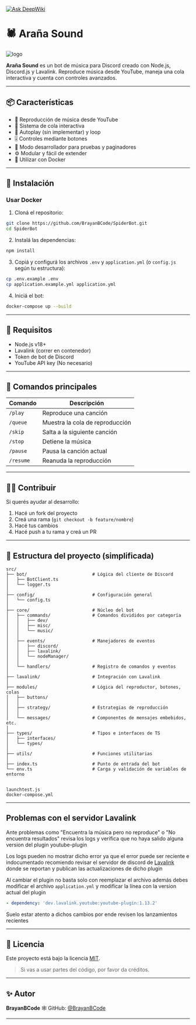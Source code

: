 [![Ask DeepWiki](https://deepwiki.com/badge.svg)](https://deepwiki.com/BrayanBCode/SpiderSoundJs)

# 🕷️ Araña Sound

![logo](https://github.com/BrayanBCode/SpiderBot/assets/134159765/527b4a22-a501-4ba1-b2bf-d7eefd0e9fa4)

**Araña Sound** es un bot de música para Discord creado con Node.js, Discord.js y Lavalink. Reproduce música desde YouTube, maneja una cola interactiva y cuenta con controles avanzados.

---

## 📦 Características

- 🎵 Reproducción de música desde YouTube
- 📃 Sistema de cola interactiva
- 🔄 Autoplay (sin implementar) y loop
- 🎚️ Controles mediante botones
- 🧪 Modo desarrollador para pruebas y paginadores
- ⚙️ Modular y fácil de extender
- 🐳 Utilizar con Docker

---

## 🚀 Instalación

### Usar Docker

1. Cloná el repositorio:

```bash
git clone https://github.com/BrayanBCode/SpiderBot.git
cd SpiderBot
```

2. Instalá las dependencias:

```bash
npm install
```

3. Copiá y configurá los archivos `.env` y `application.yml` (o `config.js` según tu estructura):

```bash
cp .env.example .env
cp application.example.yml application.yml
```

4. Iniciá el bot:

```bash
docker-compose up --build
```

---

## 🧰 Requisitos

- Node.js v18+
- Lavalink (correr en contenedor)
- Token de bot de Discord
- YouTube API key (No necesario)

---

## 🧪 Comandos principales

| Comando   | Descripción                     |
| --------- | ------------------------------- |
| `/play`   | Reproduce una canción           |
| `/queue`  | Muestra la cola de reproducción |
| `/skip`   | Salta a la siguiente canción    |
| `/stop`   | Detiene la música               |
| `/pause`  | Pausa la canción actual         |
| `/resume` | Reanuda la reproducción         |

---

## 🧑‍💻 Contribuir

Si querés ayudar al desarrollo:

1. Hacé un fork del proyecto
2. Creá una rama (`git checkout -b feature/nombre`)
3. Hacé tus cambios
4. Hacé push a tu rama y creá un PR

---

## 📂 Estructura del proyecto (simplificada)

```
src/
├── bot/                         # Lógica del cliente de Discord
│   ├── BotClient.ts
│   └── logger.ts
│
├── config/                      # Configuración general
│   └── config.ts
│
├── core/                        # Núcleo del bot
│   ├── commands/                # Comandos divididos por categoría
│   │   ├── dev/
│   │   ├── misc/
│   │   └── music/
│   │
│   ├── events/                  # Manejadores de eventos
│   │   ├── discord/
│   │   ├── lavalink/
│   │   └── nodeManager/
│   │
│   └── handlers/                # Registro de comandos y eventos
│
├── lavalink/                    # Integración con Lavalink
│
├── modules/                     # Lógica del reproductor, botones, colas
│   ├── buttons/
│   │
│   ├── strategy/                # Estrategias de reproducción
│   │
│   └── messages/                # Componentes de mensajes embebidos, etc.
│
├── types/                       # Tipos e interfaces de TS
│   ├── interfaces/
│   └── types/
│
├── utils/                       # Funciones utilitarias
│
├── index.ts                     # Punto de entrada del bot
└── env.ts                       # Carga y validación de variables de entorno


launchtest.js
docker-compose.yml
```

---

## Problemas con el servidor Lavalink

Ante problemas como "Encuentra la música pero no reproduce" o "No encuentra resultados" revisa los logs y verifica que no haya salido alguna version del plugin youtube-plugin

Los logs pueden no mostrar dicho error ya que el error puede ser reciente e indocumentado recomiendo revisar el servidor de discord de [Lavalink](https://discord.gg/7mZuAGQdBH) donde se reportan y publican las actualizaciones de dicho plugin

Al cambiar el plugin no basta solo con reemplazar el archivo además debes modificar el archivo `application.yml` y modificar la línea con la version actual del plugin

```yml
- dependency: 'dev.lavalink.youtube:youtube-plugin:1.13.2'
```

Suelo estar atento a dichos cambios por ende revisen los lanzamientos recientes

---

## 📄 Licencia

Este proyecto está bajo la licencia [MIT](LICENSE).

> Si vas a usar partes del código, por favor da créditos.

---

## ✨ Autor

**BrayanBCode**
🕸️ GitHub: [@BrayanBCode](https://github.com/BrayanBCode)

---
